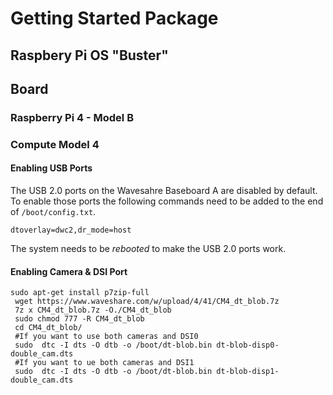 # Getting Started Package

## Raspbery Pi OS "Buster"

## Board

### Raspberry Pi 4 - Model B

### Compute Model 4

#### Enabling USB Ports

The USB 2.0 ports on the Wavesahre Baseboard A are disabled by default. To enable those ports the following commands need to be added to the end of `/boot/config.txt`.

```{bash, eval=FALSE}
dtoverlay=dwc2,dr_mode=host
```

The system needs to be *rebooted* to make the USB 2.0 ports work.

#### Enabling Camera & DSI Port

```{bash, eval=FALSE}
sudo apt-get install p7zip-full
 wget https://www.waveshare.com/w/upload/4/41/CM4_dt_blob.7z
 7z x CM4_dt_blob.7z -O./CM4_dt_blob
 sudo chmod 777 -R CM4_dt_blob
 cd CM4_dt_blob/
 #If you want to use both cameras and DSI0
 sudo  dtc -I dts -O dtb -o /boot/dt-blob.bin dt-blob-disp0-double_cam.dts
 #If you want to ue both cameras and DSI1
 sudo  dtc -I dts -O dtb -o /boot/dt-blob.bin dt-blob-disp1-double_cam.dts
```
